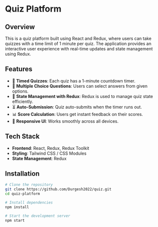 # Quiz Platform

## Overview
This is a quiz platform built using React and Redux, where users can take quizzes with a time limit of 1 minute per quiz. The application provides an interactive user experience with real-time updates and state management using Redux.

## Features
- 🎯 **Timed Quizzes**: Each quiz has a 1-minute countdown timer.
- 📝 **Multiple Choice Questions**: Users can select answers from given options.
- 🔄 **State Management with Redux**: Redux is used to manage quiz state efficiently.
- ⏳ **Auto-Submission**: Quiz auto-submits when the timer runs out.
- 📊 **Score Calculation**: Users get instant feedback on their scores.
- 📱 **Responsive UI**: Works smoothly across all devices.

## Tech Stack
- **Frontend**: React, Redux, Redux Toolkit
- **Styling**: Tailwind CSS / CSS Modules
- **State Management**: Redux

## Installation
```sh
# Clone the repository
git clone https://github.com/Durgesh2022/quiz.git
cd quiz-platform

# Install dependencies
npm install

# Start the development server
npm start
